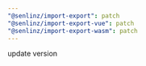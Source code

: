 ```yaml
---
"@senlinz/import-export": patch
"@senlinz/import-export-vue": patch
"@senlinz/import-export-wasm": patch
---
```


update version

